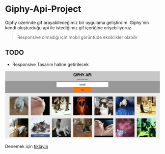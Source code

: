 # Giphy-Api-Project
Giphy üzerinde gif arayabileceğimiz bir uygulama geliştirdim.
Giphy'nin kendi oluşturduğu api ile istediğimiz gif içeriğine erişebiliyoruz.

> Responsive olmadığı için mobil görüntüde eksiklikler olabilir

## TODO
- Responsive Tasarım haline getirilecek

![SS](https://github.com/HasanHuseyinDemir/Giphy-Api-Project/blob/main/ss.JPG)

Denemek için [tıklayın](https://hasanhuseyindemir.github.io/Giphy-Api-Project/)
